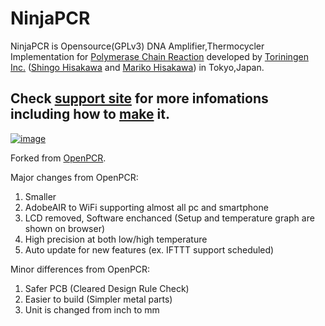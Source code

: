 NinjaPCR
============
NinjaPCR is Opensource(GPLv3) DNA Amplifier,Thermocycler Implementation for [Polymerase Chain Reaction](http://en.wikipedia.org/wiki/Polymerase_chain_reaction) developed by [Toriningen Inc.](http://www.tori.st) ([Shingo Hisakawa](https://www.facebook.com/hisakawa) and [Mariko Hisakawa](https://www.facebook.com/maripo)) in Tokyo,Japan.<br />

## Check [support site](https://ninjapcr.tori.st) for more infomations including how to [make](https://ninjapcr.tori.st/maker/) it.

[![image](https://ninjapcr.tori.st/maker/images/maker_and_kit5.jpg)](https://ninjapcr.tori.st)

Forked from [OpenPCR](https://github.com/jperfetto/OpenPCR).

Major changes from OpenPCR:<br />
01. Smaller<br />
02. AdobeAIR to WiFi supporting almost all pc and smartphone<br />
03. LCD removed, Software enchanced (Setup and temperature graph are shown on browser)<br />
04. High precision at both low/high temperature<br />
05. Auto update for new features (ex. IFTTT support scheduled)<br />

Minor differences from OpenPCR:<br />
01. Safer PCB (Cleared Design Rule Check)<br />
02. Easier to build (Simpler metal parts)<br />
03. Unit is changed from inch to mm<br />